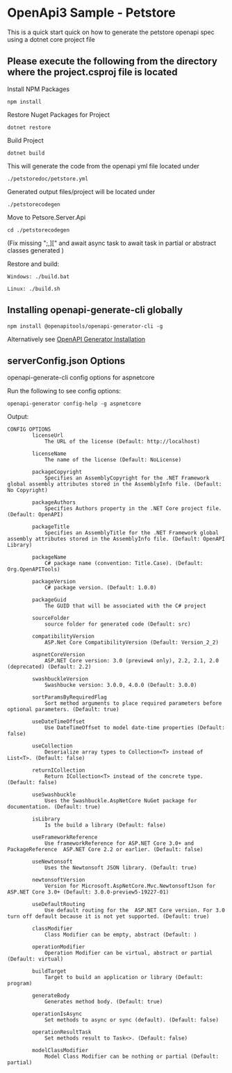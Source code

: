 # OpenApi3 Sample - Petstore

This is a quick start quick on how to generate the petstore openapi spec using a dotnet core project file

## Please execute the following from the directory where the project.csproj file is located

Install NPM Packages
```
npm install
```
Restore Nuget Packages for Project

```
dotnet restore
```

Build Project
```
dotnet build
```

This will generate the code from the openapi yml file located under 
```
./petstoredoc/petstore.yml
```

Generated output files/project will be located under

```
./petstorecodegen
```

Move to Petsore.Server.Api

```
cd ./petstorecodegen
```

(Fix missing ";,]["  and await async task to await task in partial or abstract classes generated )

Restore and build:

```
Windows: ./build.bat

Linux: ./build.sh
```






## Installing openapi-generate-cli globally

```
npm install @openapitools/openapi-generator-cli -g
```
Alternatively see [OpenAPI Generator Installation](https://openapi-generator.tech/docs/installation)

## serverConfig.json Options

openapi-generate-cli config options for aspnetcore

Run the following to see config options:
```
openapi-generator config-help -g aspnetcore
```
Output:

```
CONFIG OPTIONS
        licenseUrl
            The URL of the license (Default: http://localhost)

        licenseName
            The name of the license (Default: NoLicense)

        packageCopyright
            Specifies an AssemblyCopyright for the .NET Framework global assembly attributes stored in the AssemblyInfo file. (Default: No Copyright)

        packageAuthors
            Specifies Authors property in the .NET Core project file. (Default: OpenAPI)

        packageTitle
            Specifies an AssemblyTitle for the .NET Framework global assembly attributes stored in the AssemblyInfo file. (Default: OpenAPI Library)

        packageName
            C# package name (convention: Title.Case). (Default: Org.OpenAPITools)

        packageVersion
            C# package version. (Default: 1.0.0)

        packageGuid
            The GUID that will be associated with the C# project

        sourceFolder
            source folder for generated code (Default: src)

        compatibilityVersion
            ASP.Net Core CompatibilityVersion (Default: Version_2_2)

        aspnetCoreVersion
            ASP.NET Core version: 3.0 (preview4 only), 2.2, 2.1, 2.0 (deprecated) (Default: 2.2)

        swashbuckleVersion
            Swashbucke version: 3.0.0, 4.0.0 (Default: 3.0.0)

        sortParamsByRequiredFlag
            Sort method arguments to place required parameters before optional parameters. (Default: true)

        useDateTimeOffset
            Use DateTimeOffset to model date-time properties (Default: false)

        useCollection
            Deserialize array types to Collection<T> instead of List<T>. (Default: false)

        returnICollection
            Return ICollection<T> instead of the concrete type. (Default: false)

        useSwashbuckle
            Uses the Swashbuckle.AspNetCore NuGet package for documentation. (Default: true)

        isLibrary
            Is the build a library (Default: false)

        useFrameworkReference
            Use frameworkReference for ASP.NET Core 3.0+ and  PackageReference  ASP.NET Core 2.2 or earlier. (Default: false)

        useNewtonsoft
            Uses the Newtonsoft JSON library. (Default: true)

        newtonsoftVersion
            Version for Microsoft.AspNetCore.Mvc.NewtonsoftJson for ASP.NET Core 3.0+ (Default: 3.0.0-preview5-19227-01)

        useDefaultRouting
            Use default routing for the  ASP.NET Core version. For 3.0 turn off default because it is not yet supported. (Default: true)

        classModifier
            Class Modifier can be empty, abstract (Default: )

        operationModifier
            Operation Modifier can be virtual, abstract or partial (Default: virtual)

        buildTarget
            Target to build an application or library (Default: program)

        generateBody
            Generates method body. (Default: true)

        operationIsAsync
            Set methods to async or sync (default). (Default: false)

        operationResultTask
            Set methods result to Task<>. (Default: false)

        modelClassModifier
            Model Class Modifier can be nothing or partial (Default: partial)
```